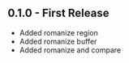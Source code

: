 ## 0.1.0 - First Release
* Added romanize region
* Added romanize buffer
* Added romanize and compare
